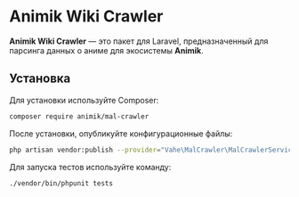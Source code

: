 # Animik Wiki Crawler

**Animik Wiki Crawler** — это пакет для Laravel, предназначенный для парсинга данных о аниме для экосистемы **Animik**.

## Установка

Для установки используйте Composer:

```bash
composer require animik/mal-crawler
```

После установки, опубликуйте конфигурационные файлы:

```bash
php artisan vendor:publish --provider="Vahe\MalCrawler\MalCrawlerServiceProvider" --tag=config
```

Для запуска тестов используйте команду:

```bash
./vendor/bin/phpunit tests
```
